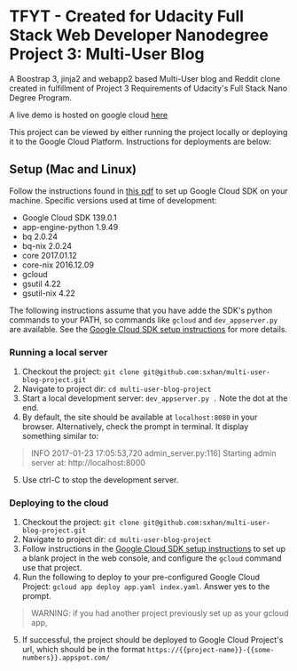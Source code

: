 # TFYT - Created for Udacity Full Stack Web Developer Nanodegree Project 3: Multi-User Blog
A Boostrap 3, jinja2 and webapp2 based Multi-User blog and Reddit clone created in fulfillment of Project 3 Requirements of Udacity's Full Stack Nano Degree Program.

A live demo is hosted on google cloud [here](https://hello-world-155208.appspot.com/)

This project can be viewed by either running the project locally or deploying it to the Google Cloud Platform. Instructions for deployments are below:

## Setup (Mac and Linux)
Follow the instructions found in [this pdf](http://blog2.thoughtforyourthoughts.com/udacity-fsnd-project-3/docs/InstallingAppEnginewithGCloudonMacOSandLinux.pdf) to set up Google Cloud SDK on your machine. Specific versions used at time of development:

- Google Cloud SDK 139.0.1
- app-engine-python 1.9.49
- bq 2.0.24
- bq-nix 2.0.24
- core 2017.01.12
- core-nix 2016.12.09
- gcloud
- gsutil 4.22
- gsutil-nix 4.22

The following instructions assume that you have adde the SDK's python commands to your PATH, so commands like `gcloud` and `dev_appserver.py` are available. See the [Google Cloud SDK setup instructions](http://blog2.thoughtforyourthoughts.com/udacity-fsnd-project-3/docs/InstallingAppEnginewithGCloudonMacOSandLinux.pdf) for more details.

### Running a local server
1. Checkout the project: `git clone git@github.com:sxhan/multi-user-blog-project.git`
2. Navigate to project dir: `cd multi-user-blog-project`
3. Start a local development server: `dev_appserver.py .` Note the dot at the end.
4. By default, the site should be available at `localhost:8080` in your browser. Alternatively, check the prompt in terminal. It display something similar to:
 > INFO     2017-01-23 17:05:53,720 admin_server.py:116] Starting admin server at: http://localhost:8000

5. Use ctrl-C to stop the development server.


### Deploying to the cloud
1. Checkout the project: `git clone git@github.com:sxhan/multi-user-blog-project.git`
2. Navigate to project dir: `cd multi-user-blog-project`
3. Follow instructions in the [Google Cloud SDK setup instructions](http://blog2.thoughtforyourthoughts.com/udacity-fsnd-project-3/docs/InstallingAppEnginewithGCloudonMacOSandLinux.pdf) to set up a blank project in the web console, and configure the `gcloud` command use that project.
4. Run the following to deploy to your pre-configured Google Cloud Project: `gcloud app deploy app.yaml index.yaml`. Answer yes to the prompt.
 > WARNING: if you had another project previously set up as your gcloud app,

5. If successful, the project should be deployed to Google Cloud Project's url, which should be in the format `https://{{project-name}}-{{some-numbers}}.appspot.com/`
